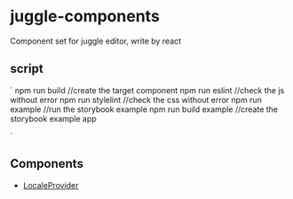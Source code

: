 # juggle-components
Component set for juggle editor, write by react

## script
`
npm run build //create the target component
npm run eslint //check the js without error
npm run stylelint //check the css without error
npm run example //run the storybook example
npm run build example //create the storybook example app

`
## Components

* [LocaleProvider](https://github.com/FaureWu/juggle-components/tree/master/docs/localeProvider.md)
